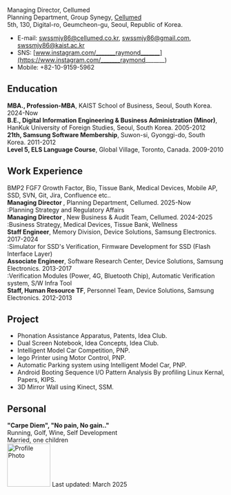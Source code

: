 Managing Director, Cellumed<br />
Planning Department, Group Synegy, [Cellumed](https://www.cellumed.co.kr/)<br />
5th, 130, Digital-ro, Geumcheon-gu, Seoul, Republic of Korea.<br />
* E-mail: swssmjy86@cellumed.co.kr, swssmjy86@gmail.com, swssmjy86@kaist.ac.kr
* SNS: [www.instagram.com/_______raymond_______](https://www.instagram.com/_______raymond_______)
* Mobile: +82-10-9159-5962

## Enducation
<strong>MBA., Profession-MBA</strong>, KAIST School of Business, Seoul, South Korea. 2024-Now<br />
<strong>B.E., Digital Information Engineering & Business Administration (Minor)</strong>, HanKuk University of Foreign Studies, Seoul, South Korea. 2005-2012<br />
<strong>21th, Samsung Software Membership</strong>, Suwon-si, Gyonggi-do, South Korea. 2011-2012<br />
<strong>Level 5, ELS Language Course</strong>, Global Village, Toronto, Canada. 2009-2010<br />

## Work Experience
 BMP2 FGF7 Growth Factor, Bio, Tissue Bank, Medical Devices, Mobile AP, SSD, SVN, Git, Jira, Confluence etc..<br />
<strong>Managing Director </strong>, Planning Department, Cellumed. 2025-Now<br />
 :Planning Strategy and Regulatory Affairs<br />
<strong>Managing Director </strong>, New Business & Audit Team, Cellumed. 2024-2025<br />
 :Business Strategy, Medical Devices, Tissue Bank, Wellness<br />
<strong>Staff Engineer</strong>, Memory Division, Device Solutions, Samsung Electronics. 2017-2024<br />
 :Simulator for SSD's Verification, Firmware Development for SSD (Flash Interface Layer)<br />
<strong>Associate Engineer</strong>, Software Research Center, Device Solutions, Samsung Electronics. 2013-2017<br />
 :Verification Modules (Power, 4G, Bluetooth Chip), Automatic Verification system, S/W Infra Tool<br />
<strong>Staff, Human Resource TF</strong>, Personnel Team, Device Solutions, Samsung Electronics. 2012-2013<br />

## Project
* Phonation Assistance Apparatus, Patents, Idea Club.
* Dual Screen Notebook, Idea Concepts, Idea Club.
* Intelligent Model Car Competition, PNP.
* lego Printer using Motor Control, PNP.
* Automatic Parking system using Intelligent Model Car, PNP.
* Android Booting Sequence I/O Pattern Analysis By profiling Linux Kernal, Papers, KIPS.
* 3D Mirror Wall using Kinect, SSM.

## Personal
<strong>"Carpe Diem", "No pain, No gain.."</strong><br />
Running, Golf, Wine, Self Development<br />
Married, one children<br />
<img src="https://github.com/swssmjy86/swssmjy86.github.io/assets/148452455/d33f7cb0-fd06-4530-bc8a-a980b4a9c4a2" alt="Profile Photo" width="100px" />
Last updated: March 2025
